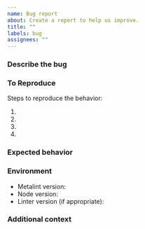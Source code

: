 ```yaml
---
name: Bug report
about: Create a report to help us improve.
title: ""
labels: bug
assignees: ""
---
```


### Describe the bug

<!-- A clear and concise description of what the bug is. -->

### To Reproduce

Steps to reproduce the behavior:

1. <!-- Use configuration '...' -->
2. <!-- Create file '...' -->
3. <!-- Run Metalint. -->
4. <!-- ... -->

### Expected behavior

<!-- A clear and concise description of what you expected to happen. -->

### Environment

- Metalint version<!-- e.g. 0.17.0 -->:
- Node version<!-- e.g. v20.13.1 -->:
- Linter version (if appropriate)<!-- e.g. eslint 8.57.0 -->:

### Additional context

<!-- Add any other context about the problem here. -->
